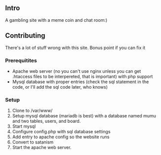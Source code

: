 ## Intro

A gambling site with a meme coin and chat room:)

## Contributing

There's a lot of stuff wrong with this site.
Bonus point if you can fix it 

### Prerequitites

* Apache web server (no you can't use nginx unless you can get .htaccess files to be interpereted, that is important) with php support
* Mysql database with proper entries (check the sql statement in the code, or I'll add the sql code later, who knows)

### Setup

1. Clone to /var/www/
2. Setup mysql database (mariadb is best) with a database named mumu and two tables, users, and board.
3. Start mysql
4. Configure config.php with sql database settings
5. Add entry to apache config so the website runs
6. Convert to satanism
7. Start the apache web server.
